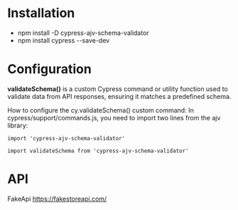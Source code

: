 
# Installation
- npm install -D cypress-ajv-schema-validator
- npm install cypress --save-dev

# Configuration
**validateSchema()** is a custom Cypress command or utility function used to validate data from API responses, ensuring it matches a predefined schema.

How to configure the cy.validateSchema() custom command: In cypress/support/commands.js, you need to import two lines from the ajv library:

`import 'cypress-ajv-schema-validator'`

`import validateSchema from 'cypress-ajv-schema-validator'`

# API
FakeApi https://fakestoreapi.com/



